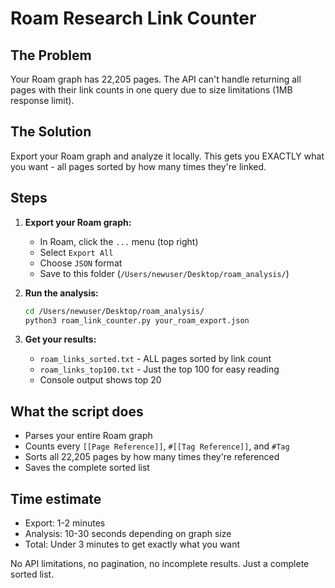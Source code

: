 # Roam Research Link Counter

## The Problem
Your Roam graph has 22,205 pages. The API can't handle returning all pages with their link counts in one query due to size limitations (1MB response limit).

## The Solution
Export your Roam graph and analyze it locally. This gets you EXACTLY what you want - all pages sorted by how many times they're linked.

## Steps

1. **Export your Roam graph:**
   - In Roam, click the `...` menu (top right)
   - Select `Export All`
   - Choose `JSON` format
   - Save to this folder (`/Users/newuser/Desktop/roam_analysis/`)

2. **Run the analysis:**
   ```bash
   cd /Users/newuser/Desktop/roam_analysis/
   python3 roam_link_counter.py your_roam_export.json
   ```

3. **Get your results:**
   - `roam_links_sorted.txt` - ALL pages sorted by link count
   - `roam_links_top100.txt` - Just the top 100 for easy reading
   - Console output shows top 20

## What the script does
- Parses your entire Roam graph
- Counts every `[[Page Reference]]`, `#[[Tag Reference]]`, and `#Tag`
- Sorts all 22,205 pages by how many times they're referenced
- Saves the complete sorted list

## Time estimate
- Export: 1-2 minutes
- Analysis: 10-30 seconds depending on graph size
- Total: Under 3 minutes to get exactly what you want

No API limitations, no pagination, no incomplete results. Just a complete sorted list.
